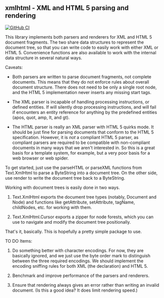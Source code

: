 xmlhtml - XML and HTML 5 parsing and rendering
----------------------------------------------

[![GitHub CI](https://github.com/snapframework/xmlhtml/workflows/CI/badge.svg)](https://github.com/snapframework/xmlhtml/actions)

This library implements both parsers and renderers for XML and HTML 5 document
fragments.  The two share data structures to represent the document tree, so
that you can write code to easily work with either XML or HTML 5.  Convenience
functions are also available to work with the internal data structure in
several natural ways.

Caveats:

- Both parsers are written to parse document fragments, not complete
  documents.  This means that they do not enforce rules about overall
  document structure.  There does not need to be only a single root node,
  and the HTML 5 implementation never inserts any missing start tags.

- The XML parser is incapable of handling processing instructions, or defined
  entities.  If will silently drop processing instructions, and will fail if
  encounters an entity reference for anything by the predefined entities
  (apos, quot, amp, lt, and gt).

- The HTML parser is really an XML parser with HTML 5 quirks mode.  It should
  be just fine for parsing documents that conform to the HTML 5 specification.
  However, it is *not* a compliant HTML 5 parser, as compliant parsers are
  required to be compatible with non-compliant documents in many ways that we
  aren't interested in.  So this is a great basis for a template system, for
  example, but a very poor basis for a web browser or web spider.

To get started, just use the parseHTML or parseXML functions from Text.XmlHtml
to parse a ByteString into a document tree.  On the other side, use render to
write the document tree back to a ByteString.

Working with document trees is easily done in two ways.

1. Text.XmlHtml exports the document tree types (notably, Document and Node)
   and functions like getAttribute, setAttribute, tagName, childNodes, etc. for
   working with them.

2. Text.XmlHtml.Cursor exports a zipper for node forests, which you can use to
   navigate and modify the document tree positionally.

That's it, basically.  This is hopefully a pretty simple package to use.

TO DO Items:

1. Do something better with character encodings.  For now, they are basically
   ignored, and we just use the byte order mark to distinguish between the
   three required encodings.  We should implement the encoding sniffing rules
   for both XML (the <?xml ... ?> declaration) and HTML 5.

2. Benchmark and improve performance of the parsers and renderers.

3. Ensure that rendering always gives an error rather than writing an invalid
   document. (Is this a good idea?  It does limit rendering speed.)
